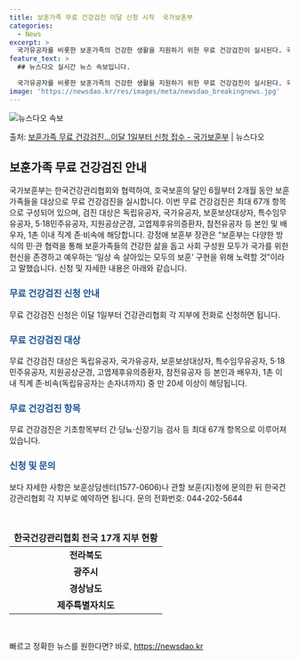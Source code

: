 ```yaml
---
title: 보훈가족 무료 건강검진 이달 신청 시작  국가보훈부
categories:
  - News
excerpt: >
  국가유공자를 비롯한 보훈가족의 건강한 생활을 지원하기 위한 무료 건강검진이 실시된다. 국가보훈부는 한국건강관…
feature_text: >
  ## 뉴스다오 실시간 뉴스 속보입니다.

  국가유공자를 비롯한 보훈가족의 건강한 생활을 지원하기 위한 무료 건강검진이 실시된다. 국가보훈부는 한국건강관…
image: 'https://newsdao.kr/res/images/meta/newsdao_breakingnews.jpg'
---
```


![뉴스다오 속보](https://newsdao.kr/res/images/meta/newsdao_breakingnews.jpg)

<p>출처: <a href="https://newsdao.kr/3715" rel="dofollow">보훈가족 무료 건강검진…이달 1일부터 신청 접수 - 국가보훈부</a> | 뉴스다오</p>

<h2 data-ke-size="size26">보훈가족 무료 건강검진 안내</h2>
<p data-ke-size="size16"></p>
국가보훈부는 한국건강관리협회와 협력하여, 호국보훈의 달인 6월부터 2개월 동안 보훈가족들을 대상으로 무료 건강검진을 실시합니다. 이번 무료 건강검진은 최대 67개 항목으로 구성되어 있으며, 검진 대상은 독립유공자, 국가유공자, 보훈보상대상자, 특수임무유공자, 5·18민주유공자, 지원공상군경, 고엽제후유의증환자, 참전유공자 등 본인 및 배우자, 1촌 이내 직계 존·비속에 해당합니다. 강정애 보훈부 장관은 “보훈부는 다양한 방식의 민·관 협력을 통해 보훈가족들의 건강한 삶을 돕고 사회 구성원 모두가 국가를 위한 헌신을 존경하고 예우하는 ‘일상 속 살아있는 모두의 보훈’ 구현을 위해 노력할 것”이라고 말했습니다. 신청 및 자세한 내용은 아래와 같습니다.
<p data-ke-size="size16"></p>
<h3><b><span style="color: #1a5490;">무료 건강검진 신청 안내</span></b></h3>
<p data-ke-size="size16">무료 건강검진 신청은 이달 1일부터 건강관리협회 각 지부에 전화로 신청하면 됩니다.</p>
<p data-ke-size="size16"></p>
<h3><b><span style="color: #1a5490;">무료 건강검진 대상</span></b></h3>
<p data-ke-size="size16">무료 건강검진 대상은 독립유공자, 국가유공자, 보훈보상대상자, 특수임무유공자, 5·18민주유공자, 지원공상군경, 고엽제후유의증환자, 참전유공자 등 본인과 배우자, 1촌 이내 직계 존·비속(독립유공자는 손자녀까지) 중 만 20세 이상이 해당됩니다.</p>
<p data-ke-size="size16"></p>
<h3><b><span style="color: #1a5490;">무료 건강검진 항목</span></b></h3>
<p data-ke-size="size16">무료 건강검진은 기초항목부터 간·당뇨·신장기능 검사 등 최대 67개 항목으로 이루어져 있습니다.</p>
<p data-ke-size="size16"></p>
<h3><b><span style="color: #1a5490;">신청 및 문의</span></b></h3>
<p data-ke-size="size16">보다 자세한 사항은 보훈상담센터(1577-0606)나 관할 보훈(지)청에 문의한 뒤 한국건강관리협회 각 지부로 예약하면 됩니다. 문의 전화번호: 044-202-5644</p>
<p data-ke-size="size16"></p>
<p data-ke-size="size16">&nbsp;</p>
<table>
	<thead>
		<tr>
			<td style="text-align: center; height: 17px;"><b>한국건강관리협회 전국 17개 지부 현황</b></td>
		</tr>
	</thead>
	<tbody>
		<tr>
			<td style="text-align: center; height: 17px;"><b>전라북도</b></td>
		</tr>
		<tr>
			<td style="text-align: center; height: 17px;"><b>광주시</b></td>
		</tr>
		<!-- 중간 생략 -->
		<tr>
			<td style="text-align: center; height: 17px;"><b>경상남도</b></td>
		</tr>
		<tr>
			<td style="text-align: center; height: 17px;"><b>제주특별자치도</b></td>
		</tr>
	</tbody>
</table>
<p data-ke-size="size16">&nbsp;</p>
<p data-ke-size="size16"></p> 

빠르고 정확한 뉴스를 원한다면? 바로, <a href="https://newsdao.kr" rel="dofollow">https://newsdao.kr</a>



